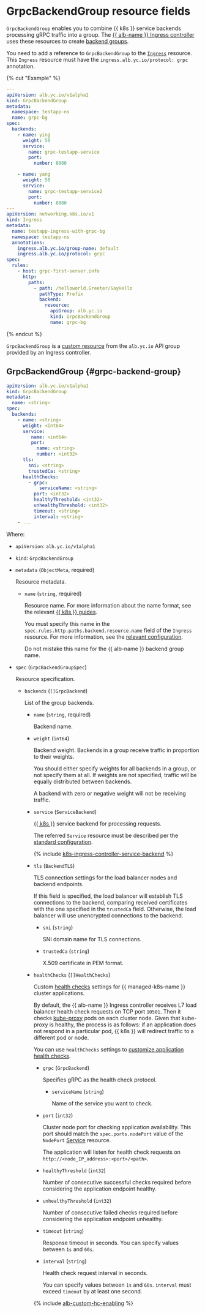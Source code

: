 # GrpcBackendGroup resource fields

`GrpcBackendGroup` enables you to combine {{ k8s }} service backends processing gRPC traffic into a group. The [{{ alb-name }} Ingress controller](../../../application-load-balancer/tools/k8s-ingress-controller/index.md) uses these resources to create [backend groups](../../../application-load-balancer/concepts/backend-group.md).

You need to add a reference to `GrpcBackendGroup` to the [`Ingress`](../../../application-load-balancer/k8s-ref/ingress.md) resource. This `Ingress` resource must have the `ingress.alb.yc.io/protocol: grpc` annotation.

{% cut "Example" %}

```yaml
---
apiVersion: alb.yc.io/v1alpha1
kind: GrpcBackendGroup
metadata:
  namespace: testapp-ns
  name: grpc-bg
spec:
  backends:
    - name: ying
      weight: 50
      service:
        name: grpc-testapp-service
        port:
          number: 8080

    - name: yang
      weight: 50
      service:
        name: grpc-testapp-service2
        port:
          number: 8080
---
apiVersion: networking.k8s.io/v1
kind: Ingress
metadata:
  name: testapp-ingress-with-grpc-bg
  namespace: testapp-ns
  annotations:
    ingress.alb.yc.io/group-name: default
    ingress.alb.yc.io/protocol: grpc
spec:
  rules:
    - host: grpc-first-server.info
      http:
        paths:
          - path: /helloworld.Greeter/SayHello
            pathType: Prefix
            backend:
              resource:
                apiGroup: alb.yc.io
                kind: GrpcBackendGroup
                name: grpc-bg
```                
{% endcut %}

`GrpcBackendGroup` is a [custom resource](https://kubernetes.io/docs/concepts/extend-kubernetes/api-extension/custom-resources/) from the `alb.yc.io` API group provided by an Ingress controller.

## GrpcBackendGroup {#grpc-backend-group}

```yaml
apiVersion: alb.yc.io/v1alpha1
kind: GrpcBackendGroup
metadata:
  name: <string>
spec:
  backends:
    - name: <string>
      weight: <int64>
      service:
         name: <int64>
         port:
           name: <string>
           number: <int32>
      tls:
        sni: <string>
        trustedCa: <string>
      healthChecks:
        - grpc:
            serviceName: <string>
          port: <int32>
          healthyThreshold: <int32>
          unhealthyThreshold: <int32>
          timeout: <string>
          interval: <string>
    - ...
```

Where:

* `apiVersion`: `alb.yc.io/v1alpha1`
* `kind`: `GrpcBackendGroup`
* `metadata` (`ObjectMeta`, required)
  
  Resource metadata.

  * `name` (`string`, required)

    Resource name. For more information about the name format, see the relevant [{{ k8s }} guides](https://kubernetes.io/docs/concepts/overview/working-with-objects/names/#names).
  
    You must specify this name in the `spec.rules.http.paths.backend.resource.name` field of the `Ingress` resource. For more information, see the [relevant configuration](../../../application-load-balancer/k8s-ref/ingress.md).

    Do not mistake this name for the {{ alb-name }} backend group name.

* `spec` (`GrpcBackendGroupSpec`)

  Resource specification.

  * `backends` (`[]GrpcBackend`)
  
    List of the group backends.
    
    * `name` (`string`, required)
    
      Backend name.
    
    * `weight` (`int64`)

      Backend weight. Backends in a group receive traffic in proportion to their weights.

      You should either specify weights for all backends in a group, or not specify them at all. If weights are not specified, traffic will be equally distributed between backends.

      A backend with zero or negative weight will not be receiving traffic.

    * `service` (`ServiceBackend`)

      [{{ k8s }}](../../../managed-kubernetes/concepts/index.md#service) service backend for processing requests.

      The referred `Service` resource must be described per the [standard configuration](../../../application-load-balancer/k8s-ref/service-for-ingress.md).

      {% include [k8s-ingress-controller-service-backend](../../application-load-balancer/k8s-ingress-controller-service-backend.md) %}
        
    * `tls` (`BackendTLS`)
    
      TLS connection settings for the load balancer nodes and backend endpoints.
    
      If this field is specified, the load balancer will establish TLS connections to the backend, comparing received certificates with the one specified in the `trustedCa` field. Otherwise, the load balancer will use unencrypted connections to the backend.
        
      * `sni` (`string`)
      
        SNI domain name for TLS connections.
      
      * `trustedCa` (`string`)
      
        X.509 certificate in PEM format.

    * `healthChecks` (`[]HealthChecks`)

      Custom [health checks](../../../application-load-balancer/concepts/backend-group.md#health-checks) settings for {{ managed-k8s-name }} cluster applications.

      By default, the {{ alb-name }} Ingress controller receives L7 load balancer health check requests on TCP port `10501`. Then it checks [kube-proxy](https://kubernetes.io/docs/reference/command-line-tools-reference/kube-proxy/) pods on each cluster node. Given that kube-proxy is healthy, the process is as follows: if an application does not respond in a particular pod, {{ k8s }} will redirect traffic to a different pod or node.
      
      You can use `healthChecks` settings to [customize application health checks](../../../managed-kubernetes/tutorials/custom-health-checks.md).

      * `grpc` (`GrpcBackend`)

        Specifies gRPC as the health check protocol.

        * `serviceName` (`string`)

          Name of the service you want to check.

      * `port` (`int32`)

        Cluster node port for checking application availability. This port should match the `spec.ports.nodePort` value of the `NodePort` [Service](../../../application-load-balancer/k8s-ref/service-for-ingress.md) resource.

        The application will listen for health check requests on `http://<node_IP_address>:<port>/<path>`.

      * `healthyThreshold` (`int32`)

        Number of consecutive successful checks required before considering the application endpoint healthy.

      * `unhealthyThreshold` (`int32`)

        Number of consecutive failed checks required before considering the application endpoint unhealthy.

      * `timeout` (`string`)

        Response timeout in seconds. You can specify values between `1s` and `60s`.

      * `interval` (`string`)

        Health check request interval in seconds.

        You can specify values between `1s` and `60s`. `interval` must exceed `timeout` by at least one second.

      {% include [alb-custom-hc-enabling](../../../_includes/managed-kubernetes/alb-custom-hc-enabling.md) %}